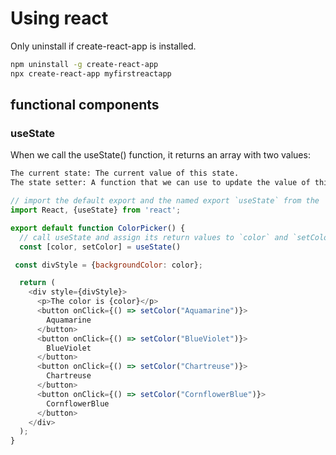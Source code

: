 # Using react

Only uninstall if create-react-app is installed.

```bash
npm uninstall -g create-react-app
npx create-react-app myfirstreactapp
```


## functional components
### useState
When we call the useState() function, it returns an array with two values:

```bash
The current state: The current value of this state.
The state setter: A function that we can use to update the value of this state.
```

```javaScript
// import the default export and the named export `useState` from the 'react' library
import React, {useState} from 'react';

export default function ColorPicker() {
  // call useState and assign its return values to `color` and `setColor`
  const [color, setColor] = useState()

 const divStyle = {backgroundColor: color};

  return (
    <div style={divStyle}>
      <p>The color is {color}</p>
      <button onClick={() => setColor("Aquamarine")}>
        Aquamarine
      </button>
      <button onClick={() => setColor("BlueViolet")}>
        BlueViolet
      </button>
      <button onClick={() => setColor("Chartreuse")}>
        Chartreuse
      </button>
      <button onClick={() => setColor("CornflowerBlue")}>
        CornflowerBlue
      </button>
    </div>
  );
}
```